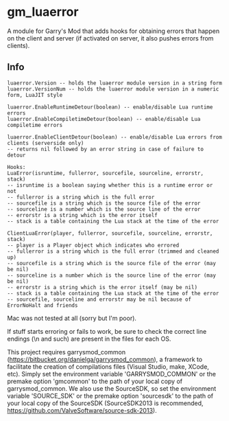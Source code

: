 gm_luaerror
===========

A module for Garry's Mod that adds hooks for obtaining errors that happen on the client and server (if activated on server, it also pushes errors from clients).

Info
-------

	luaerror.Version -- holds the luaerror module version in a string form
	luaerror.VersionNum -- holds the luaerror module version in a numeric form, LuaJIT style

	luaerror.EnableRuntimeDetour(boolean) -- enable/disable Lua runtime errors
	luaerror.EnableCompiletimeDetour(boolean) -- enable/disable Lua compiletime errors

	luaerror.EnableClientDetour(boolean) -- enable/disable Lua errors from clients (serverside only)
	-- returns nil followed by an error string in case of failure to detour

	Hooks:
	LuaError(isruntime, fullerror, sourcefile, sourceline, errorstr, stack)
	-- isruntime is a boolean saying whether this is a runtime error or not
	-- fullerror is a string which is the full error
	-- sourcefile is a string which is the source file of the error
	-- sourceline is a number which is the source line of the error
	-- errorstr is a string which is the error itself
	-- stack is a table containing the Lua stack at the time of the error

	ClientLuaError(player, fullerror, sourcefile, sourceline, errorstr, stack)
	-- player is a Player object which indicates who errored
	-- fullerror is a string which is the full error (trimmed and cleaned up)
	-- sourcefile is a string which is the source file of the error (may be nil)
	-- sourceline is a number which is the source line of the error (may be nil)
	-- errorstr is a string which is the error itself (may be nil)
	-- stack is a table containing the Lua stack at the time of the error
	-- sourcefile, sourceline and errorstr may be nil because of ErrorNoHalt and friends

Mac was not tested at all (sorry but I'm poor).

If stuff starts erroring or fails to work, be sure to check the correct line endings (\n and such) are present in the files for each OS.

This project requires garrysmod_common (https://bitbucket.org/danielga/garrysmod_common), a framework to facilitate the creation of compilations files (Visual Studio, make, XCode, etc). Simply set the environment variable 'GARRYSMOD_COMMON' or the premake option 'gmcommon' to the path of your local copy of garrysmod_common. We also use the SourceSDK, so set the environment variable 'SOURCE_SDK' or the premake option 'sourcesdk' to the path of your local copy of the SourceSDK (SourceSDK2013 is recommended, https://github.com/ValveSoftware/source-sdk-2013).